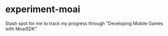 experiment-moai
===============

Stash spot for me to track my progress through "Developing Mobile Games with MoaiSDK"
